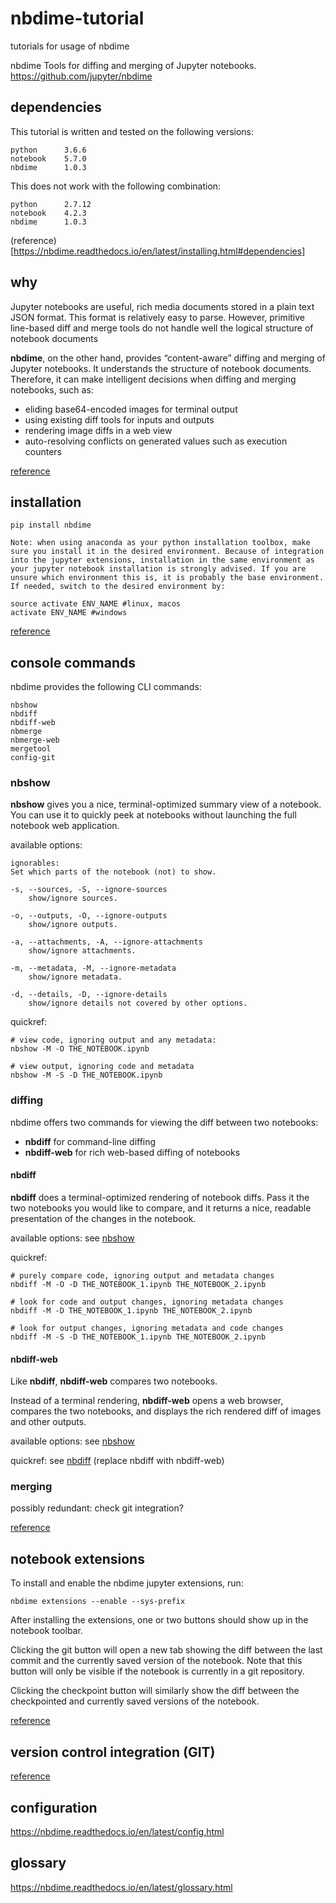 # nbdime-tutorial
tutorials for usage of nbdime

nbdime
Tools for diffing and merging of Jupyter notebooks.
https://github.com/jupyter/nbdime

## dependencies

This tutorial is written and tested on the following versions:

    python      3.6.6
    notebook    5.7.0
    nbdime      1.0.3

This does not work with the following combination:

    python      2.7.12
    notebook    4.2.3
    nbdime      1.0.3

(reference)[https://nbdime.readthedocs.io/en/latest/installing.html#dependencies]

## why

Jupyter notebooks are useful, rich media documents stored in a plain text JSON format. This format is relatively easy to parse. However, primitive line-based diff and merge tools do not handle well the logical structure of notebook documents

**nbdime**, on the other hand, provides “content-aware” diffing and merging of Jupyter notebooks. It understands the structure of notebook documents. Therefore, it can make intelligent decisions when diffing and merging notebooks, such as:

* eliding base64-encoded images for terminal output
* using existing diff tools for inputs and outputs
* rendering image diffs in a web view
* auto-resolving conflicts on generated values such as execution counters

[reference](https://nbdime.readthedocs.io/en/latest/index.html)

## installation

    pip install nbdime

```Note: when using anaconda as your python installation toolbox, make sure you install it in the desired environment. Because of integration into the jupyter extensions, installation in the same environment as your jupyter notebook installation is strongly advised. If you are unsure which environment this is, it is probably the base environment. If needed, switch to the desired environment by:```

    source activate ENV_NAME #linux, macos
    activate ENV_NAME #windows

[reference](https://nbdime.readthedocs.io/en/latest/index.html#quickstart)

## console commands

nbdime provides the following CLI commands:

    nbshow
    nbdiff
    nbdiff-web
    nbmerge
    nbmerge-web
    mergetool
    config-git

### nbshow

**nbshow** gives you a nice, terminal-optimized summary view of a notebook. You can use it to quickly peek at notebooks without launching the full notebook web application.

available options:

    ignorables:
    Set which parts of the notebook (not) to show.

    -s, --sources, -S, --ignore-sources
        show/ignore sources.
    
    -o, --outputs, -O, --ignore-outputs
        show/ignore outputs.
    
    -a, --attachments, -A, --ignore-attachments
        show/ignore attachments.
    
    -m, --metadata, -M, --ignore-metadata
        show/ignore metadata.
    
    -d, --details, -D, --ignore-details
        show/ignore details not covered by other options.

quickref:

    # view code, ignoring output and any metadata:
    nbshow -M -O THE_NOTEBOOK.ipynb

    # view output, ignoring code and metadata
    nbshow -M -S -D THE_NOTEBOOK.ipynb

### diffing

nbdime offers two commands for viewing the diff between two notebooks:

* **nbdiff** for command-line diffing
* **nbdiff-web** for rich web-based diffing of notebooks

#### nbdiff

**nbdiff** does a terminal-optimized rendering of notebook diffs. Pass it the two notebooks you would like to compare, and it returns a nice, readable presentation of the changes in the notebook.

available options: see [nbshow](###nbshow)

quickref:

    # purely compare code, ignoring output and metadata changes
    nbdiff -M -O -D THE_NOTEBOOK_1.ipynb THE_NOTEBOOK_2.ipynb

    # look for code and output changes, ignoring metadata changes
    nbdiff -M -D THE_NOTEBOOK_1.ipynb THE_NOTEBOOK_2.ipynb

    # look for output changes, ignoring metadata and code changes
    nbdiff -M -S -D THE_NOTEBOOK_1.ipynb THE_NOTEBOOK_2.ipynb

#### nbdiff-web

Like **nbdiff**, **nbdiff-web** compares two notebooks.

Instead of a terminal rendering, **nbdiff-web** opens a web browser, compares the two notebooks, and displays the rich rendered diff of images and other outputs.

available options: see [nbshow](###nbshow)

quickref: see [nbdiff](####nbdiff) (replace nbdiff with nbdiff-web)

### merging

possibly redundant: check git integration?

[reference](https://nbdime.readthedocs.io/en/latest/cli.html)

## notebook extensions

To install and enable the nbdime jupyter extensions, run:

    nbdime extensions --enable --sys-prefix

After installing the extensions, one or two buttons should show up in the notebook toolbar. 

Clicking the git button will open a new tab showing the diff between the last commit and the currently saved version of the notebook. Note that this button will only be visible if the notebook is currently in a git repository.

Clicking the checkpoint button will similarly show the diff between the checkpointed and currently saved versions of the notebook.

[reference](https://nbdime.readthedocs.io/en/latest/extensions.html)

## version control integration (GIT)

[reference](https://nbdime.readthedocs.io/en/latest/vcs.html)

## configuration

https://nbdime.readthedocs.io/en/latest/config.html

## glossary

https://nbdime.readthedocs.io/en/latest/glossary.html